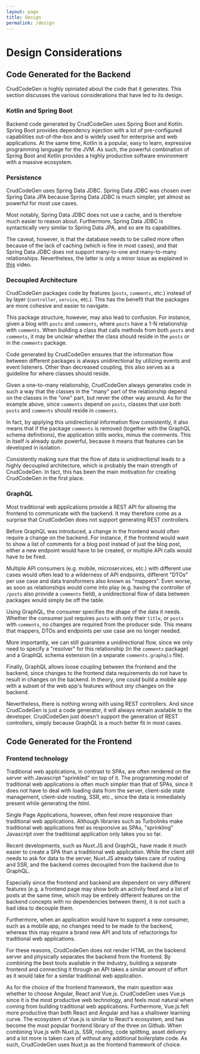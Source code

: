 ```yaml
---
layout: page
title: Design
permalink: /design
---
```

# Design Considerations
## Code Generated for the Backend
CrudCodeGen is highly opiniated about the code that it generates.
This section discusses the various considerations that have led to its design.

### Kotlin and Spring Boot
Backend code generated by CrudCodeGen uses 
Spring Boot and Kotlin. Spring Boot provides dependency injection with
a lot of pre-configured capabilities out-of-the-box
and is widely used for enterprise and web applications.
At the same time, Kotlin is a popular, easy to learn,
expressive programming language for the JVM.
As such, the powerful combination of Spring Boot and Kotlin provides
a highly productive software environment with a massive ecosystem.

### Persistence
CrudCodeGen uses Spring Data JDBC. Spring Data JDBC was chosen over Spring
Data JPA because Spring Data JDBC is much simpler, yet almost as
powerful for most use cases.

Most notably, Spring Data JDBC does not use a cache, and is therefore much
easier to reason about.
Furthermore, Spring Data JDBC is syntactically very similar to Spring Data JPA, and
so are its capabilities.

The caveat, however, is that the database needs to be called more often because
of the lack of caching (which is fine in most cases), and that Spring Data JDBC
does not support many-to-one and many-to-many relationships.
Nevertheless, the latter is only a minor issue as explained in
[this](https://www.youtube.com/watch?v=AnIouYdwxo0) video.

### Decoupled Architecture
CrudCodeGen packages code by features (`posts`, `comments`, etc.)
instead of by layer (`controller`, `service`, etc.). This has the 
benefit that the packages are more cohesive and easier to navigate.

This package structure, however, may also lead to confusion. For instance,
given a blog with `posts` and `comments`, where `posts` have a 1-N
relationship with `comments`.
When building a class that calls methods from both `posts` and `comments`,
it may be unclear whether the class should reside in the `posts` or in
the `comments` package.

Code generated by CrudCodeGen ensures that the information flow
between different packages is always unidirectional by utilizing
events and event listeners. Other than decreased coupling,
this also serves as a guideline for where classes should reside.

Given a one-to-many relationship,
CrudCodeGen always generates code in such a way that the classes
in the "many" part of the relationship depend on the classes
in the "one" part, but never the other way around.
As for the example above, since `comments` depend on `posts`,
classes that use both `posts` and `comments` should reside in `comments`.

In fact, by applying this unidirectional information flow consistently,
it also means that if the package `comments` is removed (together
with the GraphQL schema definitions), the application stills works,
minus the comments. This in itself is already quite powerful, because
it means that features can be developed in isolation.

Consistently making sure that the flow of data is
unidirectional leads to a highly decoupled architecture, which is probably
the main strength of CrudCodeGen. In fact, this has been the main
motivation for creating CrudCodeGen in the first place.

### GraphQL
Most traditional web applications provide a REST API for allowing the
frontend to communicate with the backend. It may therefore come as a
surprise that CrudCodeGen does not support generating REST controllers.

Before GraphQL was introduced, a change in the frontend would often
require a change on the backend. For instance, if the frontend
would want to show a list of comments for a blog post instead of
just the blog post, either a new endpoint would have to be created,
or multiple API calls would have to be fired.

Multiple API consumers (e.g. mobile, microservices, etc.) with
different use cases would often lead to a wilderness of API endpoints,
different "DTOs" per use case and data transformers also known as "mappers". 
Even worse, as soon as relationships would come into play (e.g. having
the controller of `/posts` also provide a `comments` field),
a unidirectional flow of data between packages would simply be off the table.

Using GraphQL, the consumer specifies the shape of the data it needs.
Whether the consumer just requires
`posts` with only their `title`, or `posts` with `comments`, no changes are
required from the producer side. This means that mappers, DTOs and
endpoints per use case are no longer needed. 

More importantly, we can still guarantee a unidirectional flow,
since we only need to specify a "resolver" for this relationship (in the
`comments` package) and a GraphQL schema extension (in a separate
`comments.graphqls` file).

Finally, GraphQL allows loose coupling between the frontend and the backend,
since changes to the frontend data requirements do not have
to result in changes on the backend. In theory, one could build
a mobile app with a subset of the web app's features without
*any* changes on the backend.

Nevertheless, there is nothing wrong with using REST controllers.
And since CrudCodeGen is just a code generator, it will always
remain available to the developer. CrudCodeGen just
doesn't support the generation of REST controllers, simply because
GraphQL is a much better fit in most cases.

[comment]: <> (TODO... Foreign Key constraints, testing easier, Aggregates are separate, isolated concepts.)

## Code Generated for the Frontend
### Frontend technology
Traditional web applications, in contrast to SPAs, are often rendered on the
server with Javascript "sprinkled" on top of it.
The programming model of traditional web applications is often much
simpler than that of SPAs, since it does not have to deal with loading data from the
server, client-side state management, client-side routing, SSR, etc.,
since the data is immediately present while generating the html.

Single Page Applications, however, often feel more responsive than traditional
web applications. Although libraries such as Turbolinks make traditional
web applications feel as responsive as SPAs, "sprinkling" Javascript
over the traditional application only takes you so far.

Recent developments, such as Nuxt.JS and GraphQL, have made it much easier to
create a SPA than a traditional web application.
While the client still needs to ask for data to the server, Nuxt.JS already
takes care of routing and SSR, and the backend comes decoupled from
the backend due to GraphQL.

Especially since the frontend and backend are dependent on very different
features (e.g. a frontend page may show both an activity feed and a list of posts at the same time,
which may be entirely different features on the backend concepts with no dependencies between them),
it is not such a bad idea to decouple them.

Furthermore, when an application would have to support a new consumer, such
as a mobile app, no changes need to be made to the backend, whereas
this may require a brand new API and lots of refactorings for traditional web applications.

For these reasons, CrudCodeGen does not render HTML on the backend server and physically
separates the backend from the frontend. By combining the best tools available
in the industry, building a separate frontend and connecting it through an API
takes a similar amount of effort as it would take for a similar traditional web application. 

As for the choice of the frontend framework, the main question was whether to choose
Angular, React and Vue.js. CrudCodeGen uses Vue.js since it is the most productive
web technology, and feels most natural when coming from building traditional web applications.
Furthermore, Vue.js felt more productive than both React and Angular and has a shallower
learning curve. The ecosystem of Vue.js is similar to React's ecosystem, and has
become the most popular frontend library of the three on Github.
When combining Vue.js with Nuxt.js, SSR, routing, code splitting, asset delivery and a lot more
is taken care of without any additional boilerplate code. As such, CrudCodeGen
uses Nuxt.js as the frontend framework of choice.
